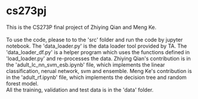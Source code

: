 # cs273pj
This is the CS273P final project of Zhiying Qian and Meng Ke.<br />
<br />
To use the code, please to to the 'src' folder and run the code by jupyter notebook. The 'data_loader.py' is the data loader tool provided by TA. The 'data_loader_df.py' is a helper program which uses the functions defined in 'load_loader.py' and re-processes the data. Zhiying Qian's contribution is in the 'adult_lc_nn_svm_esb.ipynb' file, which implements the linear classification, nerual network, svm and ensemble. Meng Ke's contribution is in the 'adult_rf.ipynb' file, which implements the decision tree and random forest model.  <br />
All the training, validation and test data is in the 'data' folder. 
